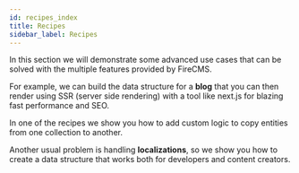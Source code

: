 ```yaml
---
id: recipes_index
title: Recipes
sidebar_label: Recipes
---
```


In this section we will demonstrate some advanced use cases that can be solved
with the multiple features provided by FireCMS.

For example, we can build the data structure for a **blog** that you can
then render using SSR (server side rendering) with a tool like
next.js for blazing fast performance and SEO.

In one of the recipes we show you how to add custom logic to copy entities 
from one collection to another.

Another usual problem is handling **localizations**, so we show you
how to create a data structure that works both for developers and content
creators.
